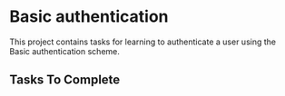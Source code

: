 # Basic authentication

This project contains tasks for learning to authenticate a user using the Basic authentication scheme.

## Tasks To Complete

